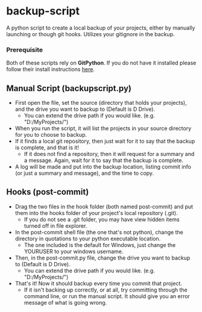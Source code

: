 # backup-script
A python script to create a local backup of your projects, either by manually launching or though git hooks. Utilizes your gitignore in the backup.
### Prerequisite
Both of these scripts rely on __GitPython__. If you do not have it installed please follow their install instructions [here](https://gitpython.readthedocs.io/en/stable/intro.html).
## Manual Script (backupscript.py)
- First open the file, set the source (directory that holds your projects), and the drive you want to backup to (Default is D Drive). 
  - You can extend the drive path if you would like. (e.g. "D:/MyProjects/")
- When you run the script, it will list the projects in your source directory for you to choose to backup.
- If it finds a local git repository, then just wait for it to say that the backup is complete, and that is it!
  - If it does not find a repository, then it will request for a summary and a message. Again, wait for it to say that the backup is complete.
- A log will be made and put into the backup location, listing commit info (or just a summary and message), and the time to copy.
## Hooks (post-commit)
- Drag the two files in the hook folder (both named post-commit) and put them into the hooks folder of your project's local repository (.git).
  - If you do not see a .git folder, you may have view hidden items turned off in file explorer.
- In the post-commit shell file (the one that's not python), change the directory in quotations to your python executable location. 
  - The one included is the default for Windows, just change the YOURUSER to your windows username.
- Then, in the post-commit.py file, change the drive you want to backup to (Default is D Drive). 
  - You can extend the drive path if you would like. (e.g. "D:/MyProjects/")
- That's it! Now it should backup every time you commit that project. 
  - If it isn't backing up correctly, or at all, try committing through the command line, or run the manual script. It should give you an error message of what is going wrong.

